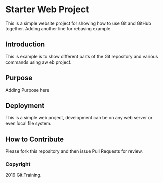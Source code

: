 # Starter Web Project

This is a simple website project for showing how to use Git and GitHub together. Adding another line for rebasing example.

## Introduction

This is example is to show different parts of the Git repository and various commands using aw eb project.

## Purpose

Adding Purpose here

## Deployment

This is a simple web project, development can be on any web server or even local file system.

## How to Contribute

Please fork this repository and then issue Pull Requests for review.

### Copyright

2019 Git.Training.